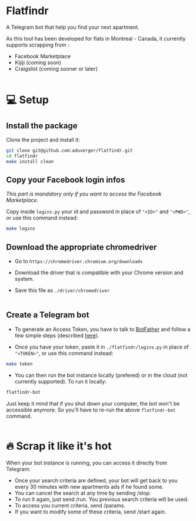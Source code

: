 # Flatfindr

A Telegram bot that help you find your next apartment.

As this tool has been developed for flats in Montreal - Canada, it currently supports scrapping from :
- Facebook Marketplace
- Kijiji (coming soon)
- Craigslist (coming sooner or later)
<br/><br/>

# 💻 Setup

## Install the package

Clone the project and install it:

```bash
git clone git@github.com:aduverger/flatfindr.git
cd flatfindr
make install clean
```
## Copy your Facebook login infos
<i>This part is mandatory only if you want to access the Facebook Marketplace.</i>

Copy inside `logins.py` your id and password in place of `"<ID>"` and `"<PWD>"`, or use this command instead:
```bash
make logins
```

## Download the appropriate chromedriver
- Go to `https://chromedriver.chromium.org/downloads`
- Download the driver that is compatible with your Chrome version and system.

- Save this file as `./driver/chromedriver`
<br/><br/>

## Create a Telegram bot
- To generate an Access Token, you have to talk to [BotFather](https://t.me/botfather) and follow a few simple steps (described [here](https://core.telegram.org/bots#6-botfather)).

- Once you have your token, paste it in `./flatfindr/logins.py` in place of `"<TOKEN>"`, or use this command instead:
```bash
make token
```

- You can then run the bot instance locally (prefered) or in the cloud (not currently supported). To run it locally:
```bash
flatfindr-bot
```

Just keep it mind that if you shut down your computer, the bot won't be accessible anymore. So you'll have to re-run the above `flatfindr-bot` command.
<br/><br/>
# 🔥 Scrap it like it's hot
When your bot instance is running, you can access it directly from Telegram:

- Once your search criteria are defined, your bot will get back to you every 30 minutes with new apartments ads if he found some.
- You can cancel the search at any time by sending /stop.
- To run it again, just send /run. You previous search criteria will be used.
- To access you current criteria, send /params.
- If you want to modify some of these criteria, send /start again.